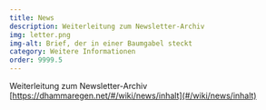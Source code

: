 ```yaml
---
title: News
description: Weiterleitung zum Newsletter-Archiv
img: letter.png
img-alt: Brief, der in einer Baumgabel steckt
category: Weitere Informationen
order: 9999.5
---
```


Weiterleitung zum Newsletter-Archiv [https://dhammaregen.net/#/wiki/news/inhalt](#/wiki/news/inhalt)
